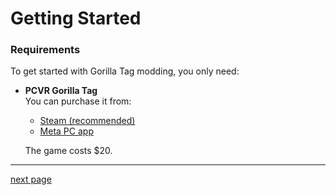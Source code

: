 # Getting Started

### Requirements

To get started with Gorilla Tag modding, you only need:

- **PCVR Gorilla Tag**  
  You can purchase it from:  
  - [Steam (recommended)](https://steampowered.com)  
  - [Meta PC app](https://www.meta.com/help/quest/1517439565442928/)  

  The game costs $20.

---

[next page](choosing-your-platform.md)